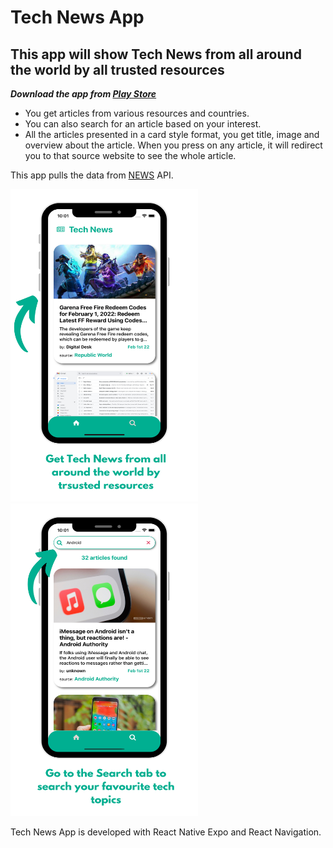 # Tech News App

## This app will show Tech News from all around the world by all trusted resources

***Download the app from [Play Store](https://play.google.com/store/apps/details?id=com.brijenmakwana.TechNews)***

- You get articles from various resources and countries.
- You can also search for an article based on your interest.
- All the articles presented in a card style format, you get title, image and overview about the article. When you press on any article, it will redirect you to that source website to see the whole article.

This app pulls the data from [NEWS](https://newsapi.org) API.

<img src="https://github.com/BrijenMakwana/TechNewsApp/blob/main/assets/images/ScreenShot1.png" width="300" height="500"> <img src="https://github.com/BrijenMakwana/TechNewsApp/blob/main/assets/images/ScreenShot2.png" width="300" height="500">

Tech News App is developed with React Native Expo and React Navigation.
